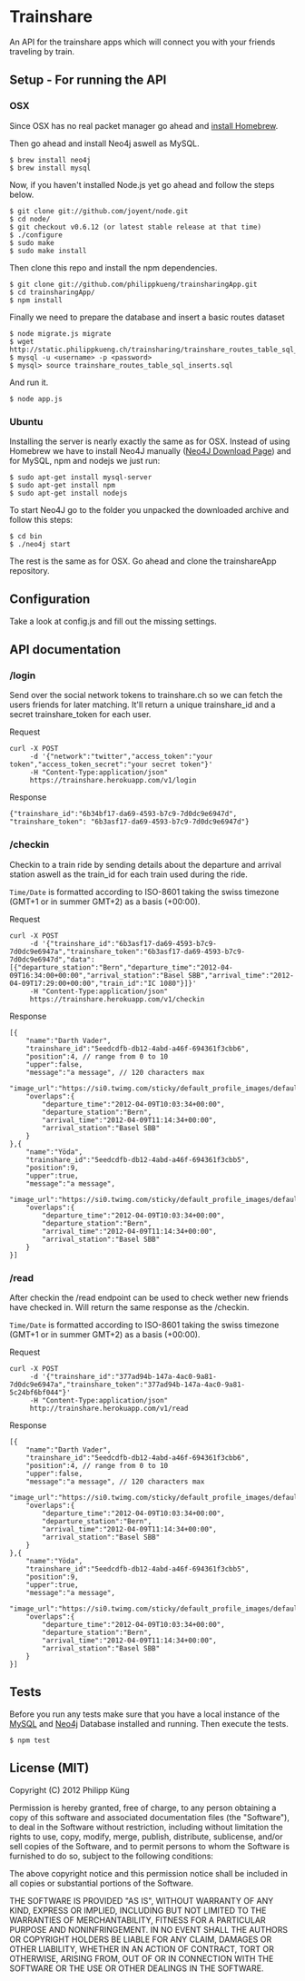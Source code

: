 # Trainshare

An API for the trainshare apps which will connect you with your friends traveling by train.

## Setup - For running the API
### OSX

Since OSX has no real packet manager go ahead and [install Homebrew](https://github.com/mxcl/homebrew/wiki/installation).

Then go ahead and install Neo4j aswell as MySQL.

    $ brew install neo4j
    $ brew install mysql

Now, if you haven't installed Node.js yet go ahead and follow the steps below.

    $ git clone git://github.com/joyent/node.git
    $ cd node/
    $ git checkout v0.6.12 (or latest stable release at that time)
    $ ./configure
    $ sudo make
    $ sudo make install

Then clone this repo and install the npm dependencies.

    $ git clone git://github.com/philippkueng/trainsharingApp.git
    $ cd trainsharingApp/
    $ npm install

Finally we need to prepare the database and insert a basic routes dataset

    $ node migrate.js migrate
    $ wget http://static.philippkueng.ch/trainsharing/trainshare_routes_table_sql_inserts.sql
    $ mysql -u <username> -p <password>
    $ mysql> source trainshare_routes_table_sql_inserts.sql
  
And run it.

    $ node app.js

### Ubuntu

Installing the server is nearly exactly the same as for OSX. Instead of using Homebrew we have to install Neo4J manually
([Neo4J Download Page](http://neo4j.org/download_a/)) and for MySQL, npm and nodejs we just run:

    $ sudo apt-get install mysql-server
    $ sudo apt-get install npm
	$ sudo apt-get install nodejs

To start Neo4J go to the folder you unpacked the downloaded archive and follow this steps:

    $ cd bin
    $ ./neo4j start

The rest is the same as for OSX. Go ahead and clone the trainshareApp repository.

## Configuration
Take a look at config.js and fill out the missing settings.

## API documentation

### /login

Send over the social network tokens to trainshare.ch so we can fetch the users friends for later matching. It'll return a unique trainshare_id and a secret trainshare_token for each user.

Request

    curl -X POST
         -d '{"network":"twitter","access_token":"your token","access_token_secret":"your secret token"}'
         -H "Content-Type:application/json"
         https://trainshare.herokuapp.com/v1/login
         
Response
    
    {"trainshare_id":"6b34bf17-da69-4593-b7c9-7d0dc9e6947d", "trainshare_token": "6b3asf17-da69-4593-b7c9-7d0dc9e6947d"}
    
### /checkin

Checkin to a train ride by sending details about the departure and arrival station aswell as the train_id for each train used during the ride. 

`Time/Date` is formatted according to ISO-8601 taking the swiss timezone (GMT+1 or in summer GMT+2) as a basis (+00:00).

Request

    curl -X POST
         -d '{"trainshare_id":"6b3asf17-da69-4593-b7c9-7d0dc9e6947a","trainshare_token":"6b3asf17-da69-4593-b7c9-7d0dc9e6947d","data":[{"departure_station":"Bern","departure_time":"2012-04-09T16:34:00+00:00","arrival_station":"Basel SBB","arrival_time":"2012-04-09T17:29:00+00:00","train_id":"IC 1080"}]}'
         -H "Content-Type:application/json"
         https://trainshare.herokuapp.com/v1/checkin
         
Response

    [{
        "name":"Darth Vader",
        "trainshare_id":"5eedcdfb-db12-4abd-a46f-694361f3cbb6",
        "position":4, // range from 0 to 10
        "upper":false,
        "message":"a message", // 120 characters max
        "image_url":"https://si0.twimg.com/sticky/default_profile_images/default_profile_3_bigger.png",
        "overlaps":{
            "departure_time":"2012-04-09T10:03:34+00:00",
            "departure_station":"Bern",
            "arrival_time":"2012-04-09T11:14:34+00:00",
            "arrival_station":"Basel SBB"
        }
    },{
        "name":"Yöda",
        "trainshare_id":"5eedcdfb-db12-4abd-a46f-694361f3cbb5",
        "position":9,
        "upper":true,
        "message":"a message",
        "image_url":"https://si0.twimg.com/sticky/default_profile_images/default_profile_3_biger.png",
        "overlaps":{
            "departure_time":"2012-04-09T10:03:34+00:00",
            "departure_station":"Bern",
            "arrival_time":"2012-04-09T11:14:34+00:00",
            "arrival_station":"Basel SBB"
        }
    }]
         
### /read

After checkin the /read endpoint can be used to check wether new friends have checked in. Will return the same response as the /checkin.

`Time/Date` is formatted according to ISO-8601 taking the swiss timezone (GMT+1 or in summer GMT+2) as a basis (+00:00).

Request

    curl -X POST
         -d '{"trainshare_id":"377ad94b-147a-4ac0-9a81-7d0dc9e6947a","trainshare_token":"377ad94b-147a-4ac0-9a81-5c24bf6bf044"}'
         -H "Content-Type:application/json"
         http://trainshare.herokuapp.com/v1/read
    
Response

    [{
        "name":"Darth Vader",
        "trainshare_id":"5eedcdfb-db12-4abd-a46f-694361f3cbb6",
        "position":4, // range from 0 to 10
        "upper":false,
        "message":"a message", // 120 characters max
        "image_url":"https://si0.twimg.com/sticky/default_profile_images/default_profile_3_bigger.png",
        "overlaps":{
            "departure_time":"2012-04-09T10:03:34+00:00",
            "departure_station":"Bern",
            "arrival_time":"2012-04-09T11:14:34+00:00",
            "arrival_station":"Basel SBB"
        }
    },{
        "name":"Yöda",
        "trainshare_id":"5eedcdfb-db12-4abd-a46f-694361f3cbb5",
        "position":9,
        "upper":true,
        "message":"a message",
        "image_url":"https://si0.twimg.com/sticky/default_profile_images/default_profile_3_biger.png",
        "overlaps":{
            "departure_time":"2012-04-09T10:03:34+00:00",
            "departure_station":"Bern",
            "arrival_time":"2012-04-09T11:14:34+00:00",
            "arrival_station":"Basel SBB"
        }
    }]

## Tests

Before you run any tests make sure that you have a local instance of the [MySQL](http://www.mysql.com/) and [Neo4j](http://neo4j.org/) Database installed and running. Then execute the tests.

    $ npm test

## License (MIT)

Copyright (C) 2012 Philipp Küng

Permission is hereby granted, free of charge, to any person obtaining a copy of this software and associated documentation files (the "Software"), to deal in the Software without restriction, including without limitation the rights to use, copy, modify, merge, publish, distribute, sublicense, and/or sell copies of the Software, and to permit persons to whom the Software is furnished to do so, subject to the following conditions:

The above copyright notice and this permission notice shall be included in all copies or substantial portions of the Software.

THE SOFTWARE IS PROVIDED "AS IS", WITHOUT WARRANTY OF ANY KIND, EXPRESS OR IMPLIED, INCLUDING BUT NOT LIMITED TO THE WARRANTIES OF MERCHANTABILITY, FITNESS FOR A PARTICULAR PURPOSE AND NONINFRINGEMENT. IN NO EVENT SHALL THE AUTHORS OR COPYRIGHT HOLDERS BE LIABLE FOR ANY CLAIM, DAMAGES OR OTHER LIABILITY, WHETHER IN AN ACTION OF CONTRACT, TORT OR OTHERWISE, ARISING FROM, OUT OF OR IN CONNECTION WITH THE SOFTWARE OR THE USE OR OTHER DEALINGS IN THE SOFTWARE.
